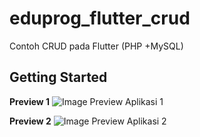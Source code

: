 # eduprog_flutter_crud

Contoh CRUD pada Flutter (PHP +MySQL)

## Getting Started

**Preview 1**
![Image Preview Aplikasi 1](link-to-image)


**Preview 2**
![Image Preview Aplikasi 2](link-to-image)
